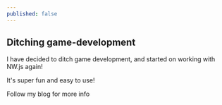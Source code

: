 ```yaml
---
published: false
---
```


## Ditching game-development

I have decided to ditch game development, and started on working with NW.js again!

It's super fun and easy to use!

Follow my blog for more info
